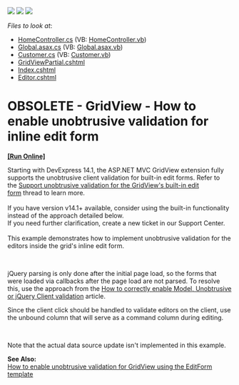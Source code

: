 <!-- default badges list -->
![](https://img.shields.io/endpoint?url=https://codecentral.devexpress.com/api/v1/VersionRange/134060092/12.1.11%2B)
[![](https://img.shields.io/badge/Open_in_DevExpress_Support_Center-FF7200?style=flat-square&logo=DevExpress&logoColor=white)](https://supportcenter.devexpress.com/ticket/details/E4741)
[![](https://img.shields.io/badge/📖_How_to_use_DevExpress_Examples-e9f6fc?style=flat-square)](https://docs.devexpress.com/GeneralInformation/403183)
<!-- default badges end -->
<!-- default file list -->
*Files to look at*:

* [HomeController.cs](./CS/Inline_Unobtrusive/Controllers/HomeController.cs) (VB: [HomeController.vb](./VB/Inline_Unobtrusive/Controllers/HomeController.vb))
* [Global.asax.cs](./CS/Inline_Unobtrusive/Global.asax.cs) (VB: [Global.asax.vb](./VB/Inline_Unobtrusive/Global.asax.vb))
* [Customer.cs](./CS/Inline_Unobtrusive/Models/Customer.cs) (VB: [Customer.vb](./VB/Inline_Unobtrusive/Models/Customer.vb))
* [GridViewPartial.cshtml](./CS/Inline_Unobtrusive/Views/Home/GridViewPartial.cshtml)
* [Index.cshtml](./CS/Inline_Unobtrusive/Views/Home/Index.cshtml)
* [Editor.cshtml](./CS/Inline_Unobtrusive/Views/Shared/Editor.cshtml)
<!-- default file list end -->
# OBSOLETE - GridView - How to enable unobtrusive validation for inline edit form
<!-- run online -->
**[[Run Online]](https://codecentral.devexpress.com/e4741)**
<!-- run online end -->


<p>Starting with DevExpress 14.1, the ASP.NET MVC GridView extension fully supports the unobtrusive client validation for built-in edit forms. Refer to the <a href="https://www.devexpress.com/Support/Center/p/S173266">Support unobtrusive validation for the GridView's built-in edit form</a> thread to learn more.<br /><br />If you have version v14.1+ available, consider using the built-in functionality instead of the approach detailed below.<br />If you need further clarification, create a new ticket in our Support Center.<br /><br />This example demonstrates how to implement unobtrusive validation for the editors inside the grid's inline edit form.</p>
<br />
<p>jQuery parsing is only done after the initial page load, so the forms that were loaded via callbacks after the page load are not parsed. To resolve this, use the approach from the <a href="https://www.devexpress.com/Support/Center/p/KA20014">How to correctly enable Model, Unobtrusive or jQuery Client validation</a> article.</p>
<p>Since the client click should be handled to validate editors on the client, use the unbound column that will serve as a command column during editing.</p>
<br />
<p>Note that the actual data source update isn't implemented in this example.</p>
<p><strong>See </strong><strong>Also:<br /> </strong><a href="https://www.devexpress.com/Support/Center/p/E3744">How to enable unobtrusive validation for GridView using the EditForm template</a></p>

<br/>


